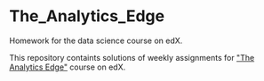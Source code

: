 # The_Analytics_Edge
Homework for the data science course on edX.

This repository containts solutions of weekly assignments for ["The Analytics Edge"](https://www.edx.org/course/analytics-edge-mitx-15-071x-2) course on edX.
